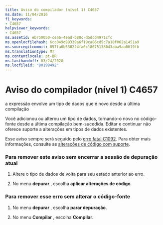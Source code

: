 ```yaml
---
title: Aviso do compilador (nível 1) C4657
ms.date: 11/04/2016
f1_keywords:
- C4657
helpviewer_keywords:
- C4657
ms.assetid: eb750050-cea6-4ead-b80c-d5dcd4971cfc
ms.openlocfilehash: 6cc049d99339a6f19ca86cd5c7a10f062a1451a9
ms.sourcegitcommit: 857fa6b530224fa6c18675138043aba9aa0619fb
ms.translationtype: MT
ms.contentlocale: pt-BR
ms.lasthandoff: 03/24/2020
ms.locfileid: "80199492"
---
```

# <a name="compiler-warning-level-1-c4657"></a>Aviso do compilador (nível 1) C4657

a expressão envolve um tipo de dados que é novo desde a última compilação

Você adicionou ou alterou um tipo de dados, tornando-o novo no código-fonte desde a última compilação bem-sucedida. Editar e continuar não oferece suporte a alterações em tipos de dados existentes.

Esse aviso sempre será seguido pelo [erro fatal C1092](../../error-messages/compiler-errors-1/fatal-error-c1092.md). Para obter mais informações, consulte as [alterações de código com suporte](/visualstudio/debugger/supported-code-changes-cpp).

### <a name="to-remove-this-warning-without-ending-the-current-debug-session"></a>Para remover este aviso sem encerrar a sessão de depuração atual

1. Altere o tipo de dados de volta para seu estado anterior ao erro.

1. No menu **depurar** , escolha **aplicar alterações de código**.

### <a name="to-remove-this-error-without-changing-your-source-code"></a>Para remover esse erro sem alterar o código-fonte

1. No menu **depurar** , escolha **parar depuração**.

1. No menu **Compilar** , escolha **Compilar**.
